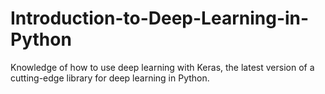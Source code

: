 # Introduction-to-Deep-Learning-in-Python
Knowledge of how to use deep learning with Keras, the latest version of a cutting-edge library for deep learning in Python.
